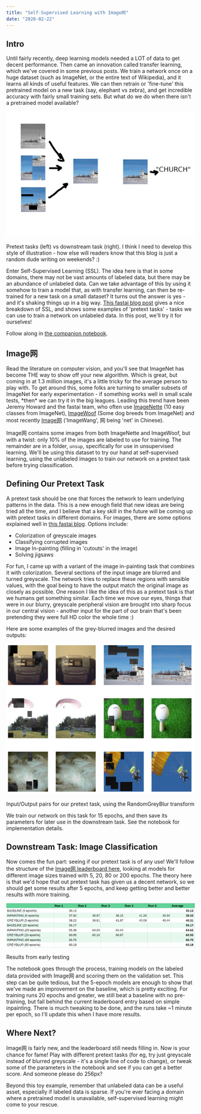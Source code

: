 ```yaml
---
title: "Self-Supervised Learning with Image网"
date: "2020-02-22"
---
```


## Intro

Until fairly recently, deep learning models needed a LOT of data to get decent performance. Then came an innovation called transfer learning, which we've covered in some previous posts. We train a network once on a huge dataset (such as ImageNet, or the entire text of Wikipedia), and it learns all kinds of useful features. We can then retrain or 'fine-tune' this pretrained model on a new task (say, elephant vs zebra), and get incredible accuracy with fairly small training sets. But what do we do when there isn't a pretrained model available?

![](images/wordpress_export/2020/02/ssl.png?w=1024)

Pretext tasks (left) vs downstream task (right). I think I need to develop this style of illustration - how else will readers know that this blog is just a random dude writing on weekends? :)

Enter Self-Supervised Learning (SSL). The idea here is that in some domains, there may not be vast amounts of labeled data, but there may be an abundance of unlabeled data. Can we take advantage of this by using it somehow to train a model that, as with transfer learning, can then be re-trained for a new task on a small dataset? It turns out the answer is yes - and it's shaking things up in a big way. [This fastai blog post](https://www.fast.ai/2020/01/13/self_supervised/) gives a nice breakdown of SSL, and shows some examples of 'pretext tasks' - tasks we can use to train a network on unlabeled data. In this post, we'll try it for ourselves!

Follow along in [the companion notebook](https://colab.research.google.com/drive/1nyFixKKTC5LOAyFWm-RgpVdIMkY9f1Dc).

## Image网

Read the literature on computer vision, and you'll see that ImageNet has become THE way to show off your new algorithm. Which is great, but coming in at 1.3 million images, it's a little tricky for the average person to play with. To get around this, some folks are turning to smaller subsets of ImageNet for early experimentation - if something works well in small scale tests, \*then\* we can try it in the big leagues. Leading this trend have been Jeremy Howard and the fastai team, who often use [ImageNette](https://github.com/fastai/imagenette) (10 easy classes from ImageNet), [ImageWoof](https://github.com/fastai/imagenette#imagewoof) (Some dog breeds from ImageNet) and most recently [Image网](https://github.com/fastai/imagenette#image%E7%BD%91) ('ImageWang', 网 being 'net' in Chinese).

Image网 contains some images from both ImageNette and ImageWoof, but with a twist: only 10% of the images are labeled to use for training. The remainder are in a folder, `unsup`, specifically for use in unsupervised learning. We'll be using this dataset to try our hand at self-supervised learning, using the unlabeled images to train our network on a pretext task before trying classification.

## Defining Our Pretext Task

A pretext task should be one that forces the network to learn underlying patterns in the data. This is a new enough field that new ideas are being tried all the time, and I believe that a key skill in the future will be coming up with pretext tasks in different domains. For images, there are some options explained well in [this fastai blog](https://www.fast.ai/2020/01/13/self_supervised/). Options include:

- Colorization of greyscale images
- Classifying corrupted images
- Image In-painting (filling in 'cutouts' in the image)
- Solving jigsaws

For fun, I came up with a variant of the image in-painting task that combines it with colorization. Several sections of the input image are blurred and turned greyscale. The network tries to replace these regions with sensible values, with the goal being to have the output match the original image as closely as possible. One reason I like the idea of this as a pretext task is that we humans get something similar. Each time we move our eyes, things that were in our blurry, greyscale peripheral vision are brought into sharp focus in our central vision - another input for the part of our brain that's been pretending they were full HD color the whole time :)  
  
Here are some examples of the grey-blurred images and the desired outputs:

![](images/wordpress_export/2020/02/screenshot-from-2020-02-22-16-29-29.png?w=746)

Input/Output pairs for our pretext task, using the RandomGreyBlur transform

We train our network on this task for 15 epochs, and then save its parameters for later use in the downstream task. See the notebook for implementation details.

## Downstream Task: Image Classification

Now comes the fun part: seeing if our pretext task is of any use! We'll follow the structure of the [Image网 leaderboard here](https://github.com/fastai/imagenette#image%E7%BD%91), looking at models for different image sizes trained with 5, 20, 80 or 200 epochs. The theory here is that we'd hope that out pretext task has given us a decent network, so we should get some results after 5 epochs, and keep getting better and better results with more training.

![](images/wordpress_export/2020/02/screenshot-from-2020-02-22-21-35-51.png?w=814)

Results from early testing

The notebook goes through the process, training models on the labeled data provided with Image网 and scoring them on the validation set. This step can be quite tedious, but the 5-epoch models are enough to show that we've made an improvement on the baseline, which is pretty exciting. For training runs 20 epochs and greater, we still beat a baseline with no pre-training, but fall behind the current leaderboard entry based on simple inpainting. There is much tweaking to be done, and the runs take ~1 minute per epoch, so I'll update this when I have more results.

## Where Next?

Image网 is fairly new, and the leaderboard still needs filling in. Now is your chance for fame! Play with different pretext tasks (for eg, try just greyscale instead of blurred greyscale - it's a single line of code to change), or tweak some of the parameters in the notebook and see if you can get a better score. And someone please do 256px?  
  
Beyond this toy example, remember that unlabeled data can be a useful asset, especially if labeled data is sparse. If you're ever facing a domain where a pretrained model is unavailable, self-supervised learning might come to your rescue.
